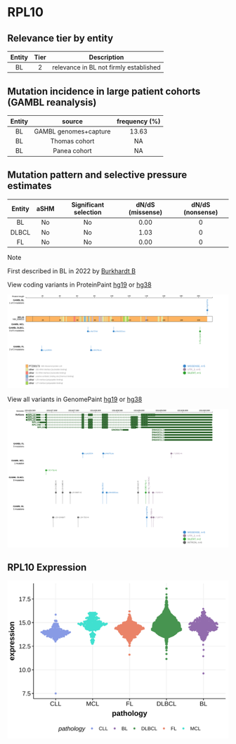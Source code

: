 # RPL10

## Relevance tier by entity

|Entity|Tier|Description                           |
|:------:|:----:|--------------------------------------|
|BL    |2   |relevance in BL not firmly established|

## Mutation incidence in large patient cohorts (GAMBL reanalysis)

|Entity|source               |frequency (%)|
|:------:|:---------------------:|:-------------:|
|BL    |GAMBL genomes+capture|13.63        |
|BL    |Thomas cohort        |   NA        |
|BL    |Panea cohort         |   NA        |

## Mutation pattern and selective pressure estimates

|Entity|aSHM|Significant selection|dN/dS (missense)|dN/dS (nonsense)|
|:------:|:----:|:---------------------:|:----------------:|:----------------:|
|BL    |No  |No                   |0.00            |0               |
|DLBCL |No  |No                   |1.03            |0               |
|FL    |No  |No                   |0.00            |0               |


> [!NOTE]
> First described in BL in 2022 by [Burkhardt B](https://pubmed.ncbi.nlm.nih.gov/35794096)


View coding variants in ProteinPaint [hg19](https://morinlab.github.io/LLMPP/GAMBL/RPL10_protein.html)  or [hg38](https://morinlab.github.io/LLMPP/GAMBL/RPL10_protein_hg38.html)

![image](images/proteinpaint/RPL10_NM_006013.svg)

View all variants in GenomePaint [hg19](https://morinlab.github.io/LLMPP/GAMBL/RPL10.html)  or [hg38](https://morinlab.github.io/LLMPP/GAMBL/RPL10_hg38.html)

![image](images/proteinpaint/RPL10.svg)
## RPL10 Expression
![image](images/gene_expression/RPL10_by_pathology.svg)
<!-- ORIGIN: burkhardtClinicalRelevanceMolecular2022b -->
